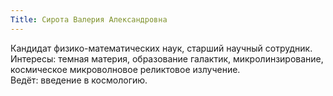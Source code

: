 ```yaml
---
Title: Сирота Валерия Александровна
---
```


Кандидат физико-математических наук, старший научный сотрудник.  
Интересы: темная материя, образование галактик, микролинзирование, космическое микроволновое реликтовое излучение.  
Ведёт: введение в космологию.

